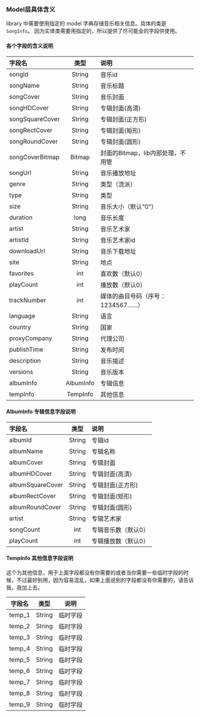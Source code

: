  ### Model层具体含义
 
 library 中需要使用指定的 model 字典存储音乐相关信息。具体的类是 `SongInfo`。
 因为实体类需要用指定的，所以提供了尽可能全的字段供使用。
 
 #### 各个字段的含义说明
 
 | 字段名      |    类型 | 说明  |
 | :-------- | :--------:| :-- |
 | songId  | String |  音乐id   |
 | songName  | String |  音乐标题   |
 | songCover  | String |  音乐封面   |
 | songHDCover  | String |  专辑封面(高清)   |
 | songSquareCover  | String |  专辑封面(正方形)   |
 | songRectCover  | String |  专辑封面(矩形)   |
 | songRoundCover  | String |  专辑封面(圆形)   |
 | songCoverBitmap  | Bitmap |  封面的Bitmap，lib内部处理，不用管   |
 | songUrl  | String |  音乐播放地址   |
 | genre  | String |  类型（流派）   |
 | type  | String |  类型   |
 | size  | String |  音乐大小（默认“0”）   |
 | duration  | long |  音乐长度   |
 | artist  | String |  音乐艺术家   |
 | artistId  | String |  音乐艺术家id   |
 | downloadUrl  | String |  音乐下载地址   |
 | site  | String |  地点   |
 | favorites  | int |  喜欢数（默认0）   |
 | playCount  | int |  播放数（默认0）   |
 | trackNumber  | int |  媒体的曲目号码（序号：1234567……）   |
 | language  | String |  语言   |
 | country  | String |  国家   |
 | proxyCompany  | String |  代理公司   |
 | publishTime  | String |  发布时间   |
 | description  | String |  音乐描述   |
 | versions  | String |  音乐版本   |
 | albumInfo  | AlbumInfo |  专辑信息   |
 | tempInfo  | TempInfo |  其他信息   |****
 
 
 #### AlbumInfo 专辑信息字段说明
   
  | 字段名      |    类型 | 说明  |
  | :-------- | :--------:| :--  |
  | albumId  | String |  专辑id   |
  | albumName  | String |  专辑名称   |
  | albumCover  | String |  专辑封面   |
  | albumHDCover  | String |  专辑封面(高清)   |
  | albumSquareCover  | String |  专辑封面(正方形)   |
  | albumRectCover  | String | 专辑封面(矩形)   |
  | albumRoundCover  | String | 专辑封面(圆形)   |
  | artist  | String | 专辑艺术家   |
  | songCount  | int | 专辑音乐数（默认0）   |
  | playCount  | int | 专辑播放数（默认0）   |
  
   
 #### TempInfo 其他信息字段说明
 
 这个为其他信息，用于上面字段都没有你需要的或者当你需要一些临时字段的时候，不过最好别用，因为容易混乱，如果上面说到的字段都没有你需要的，请告诉我，我加上去。
 
   | 字段名      |    类型 | 说明  |
   | :--------: | :--------:| :--: |
   | temp_1  | String |  临时字段   |
   | temp_2  | String |  临时字段   |
   | temp_3  | String |  临时字段   |
   | temp_4  | String |  临时字段   |
   | temp_5  | String |  临时字段   |
   | temp_6  | String |  临时字段   |
   | temp_7  | String |  临时字段   |
   | temp_8  | String |  临时字段   |
   | temp_9  | String |  临时字段   |
 
 
       
 
 
 
 
 
 
 
 
 
 
 
 
 
 
 
 
 
 
 
 
 
 
 
 
 
 
 
 
 
 
 
 
 
   
 